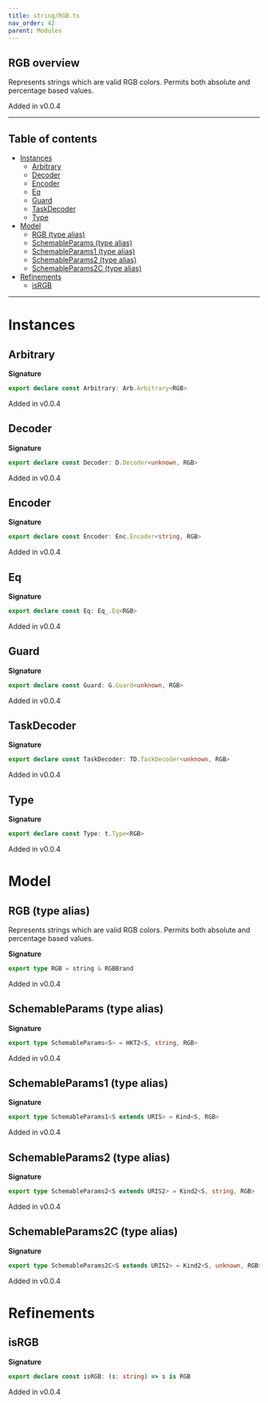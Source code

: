 ```yaml
---
title: string/RGB.ts
nav_order: 42
parent: Modules
---
```


## RGB overview

Represents strings which are valid RGB colors. Permits both absolute and percentage based values.

Added in v0.0.4

---

<h2 class="text-delta">Table of contents</h2>

- [Instances](#instances)
  - [Arbitrary](#arbitrary)
  - [Decoder](#decoder)
  - [Encoder](#encoder)
  - [Eq](#eq)
  - [Guard](#guard)
  - [TaskDecoder](#taskdecoder)
  - [Type](#type)
- [Model](#model)
  - [RGB (type alias)](#rgb-type-alias)
  - [SchemableParams (type alias)](#schemableparams-type-alias)
  - [SchemableParams1 (type alias)](#schemableparams1-type-alias)
  - [SchemableParams2 (type alias)](#schemableparams2-type-alias)
  - [SchemableParams2C (type alias)](#schemableparams2c-type-alias)
- [Refinements](#refinements)
  - [isRGB](#isrgb)

---

# Instances

## Arbitrary

**Signature**

```ts
export declare const Arbitrary: Arb.Arbitrary<RGB>
```

Added in v0.0.4

## Decoder

**Signature**

```ts
export declare const Decoder: D.Decoder<unknown, RGB>
```

Added in v0.0.4

## Encoder

**Signature**

```ts
export declare const Encoder: Enc.Encoder<string, RGB>
```

Added in v0.0.4

## Eq

**Signature**

```ts
export declare const Eq: Eq_.Eq<RGB>
```

Added in v0.0.4

## Guard

**Signature**

```ts
export declare const Guard: G.Guard<unknown, RGB>
```

Added in v0.0.4

## TaskDecoder

**Signature**

```ts
export declare const TaskDecoder: TD.TaskDecoder<unknown, RGB>
```

Added in v0.0.4

## Type

**Signature**

```ts
export declare const Type: t.Type<RGB>
```

Added in v0.0.4

# Model

## RGB (type alias)

Represents strings which are valid RGB colors. Permits both absolute and percentage based values.

**Signature**

```ts
export type RGB = string & RGBBrand
```

Added in v0.0.4

## SchemableParams (type alias)

**Signature**

```ts
export type SchemableParams<S> = HKT2<S, string, RGB>
```

Added in v0.0.4

## SchemableParams1 (type alias)

**Signature**

```ts
export type SchemableParams1<S extends URIS> = Kind<S, RGB>
```

Added in v0.0.4

## SchemableParams2 (type alias)

**Signature**

```ts
export type SchemableParams2<S extends URIS2> = Kind2<S, string, RGB>
```

Added in v0.0.4

## SchemableParams2C (type alias)

**Signature**

```ts
export type SchemableParams2C<S extends URIS2> = Kind2<S, unknown, RGB>
```

Added in v0.0.4

# Refinements

## isRGB

**Signature**

```ts
export declare const isRGB: (s: string) => s is RGB
```

Added in v0.0.4
